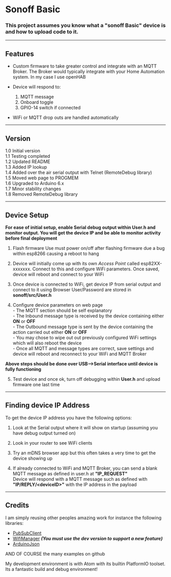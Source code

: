 # Sonoff Basic

### This project assumes you know what a "sonoff Basic" device is and how to upload code to it.

-------------------------------------------------------------------------------------------------------------
## Features

- Custom firmware to take greater control and integrate with an MQTT Broker. The Broker would typically integrate with your Home Automation system. In my case I use openHAB  

- Device will respond to:  
    1. MQTT message  
    2. Onboard toggle  
    3. GPIO-14 switch if connected  

- WiFi or MQTT drop outs are handled automatically

-------------------------------------------------------------------------------------------------------------
## Version
1.0 Initial version  
1.1 Testing completed  
1.2 Updated README  
1.3 Added IP lookup  
1.4 Added over the air serial output with Telnet (RemoteDebug library)  
1.5 Moved web page to PROGMEM  
1.6 Upgraded to Arduino 6.x  
1.7 Minor stability changes  
1.8 Removed RemoteDebug library  

-------------------------------------------------------------------------------------------------------------
## Device Setup
**For ease of initial setup, enable Serial debug output within **User.h** and monitor output. You will get the device IP and be able to monitor activity before final deployment**  

1. Flash firmware
    Use must power on/off after flashing firmware due a bug within esp8266 causing a reboot to hang  

2. Device will initially come up with its own *Access Point* called esp82XX-xxxxxxx. Connect to this and configure WiFi parameters. Once saved, device will reboot and connect to your WiFi  

3. Once device is connected to WiFi, get device IP from serial output and connect to it using Browser
   User/Password are stored in **sonoff/src/User.h**  

4. Configure device parameters on web page  
       - The MQTT section should be self explanatory  
       - The Inbound message type is received by the device containing either **ON** or **OFF**  
       - The Outbound message type is sent by the device containing the action carried out either **ON** or **OFF**  
       - You may chose to wipe out out previously configured WiFi settings which will also reboot the device  
       - Once all MQTT and message types are correct, save settings and device will reboot and reconnect to your WiFi and MQTT Broker  

**Above steps should be done over USB-->Serial interface until device is fully functioning**  

5. Test device and once ok, turn off debugging within **User.h** and upload firmware one last time  


-------------------------------------------------------------------------------------------------------------
## Finding device IP Address
To get the device IP address you have the following options:  

  1. Look at the Serial output where it will show on startup (assuming you have debug output turned on)  
  
  2. Look in your router to see WiFi clients  
  
  3. Try an mDNS browser app but this often takes a very time to get the device showing up  
  
  4. If already connected to WiFi and MQTT Broker, you can send a blank MQTT message as defined in user.h at **"IP_REQUEST"**  
     Device will respond with a MQTT message such as defined with **"IP/REPLY/\<deviceID\>"** with the IP address in the payload  

-------------------------------------------------------------------------------------------------------------
## Credits
I am simply reusing other peoples amazing work for instance the following libraries:  
  - [PubSubClient](https://github.com/knolleary/pubsubclient)  
  - [WifiManager](https://github.com/tzapu/WiFiManager)  ***(You must use the dev version to support a new feature)***
  - [ArduinoJson](https://github.com/bblanchon/ArduinoJson)  

AND OF COURSE the many examples on github  

My development environment is with Atom with its builtin PlatformIO toolset. Its a fantastic build and debug environment!
